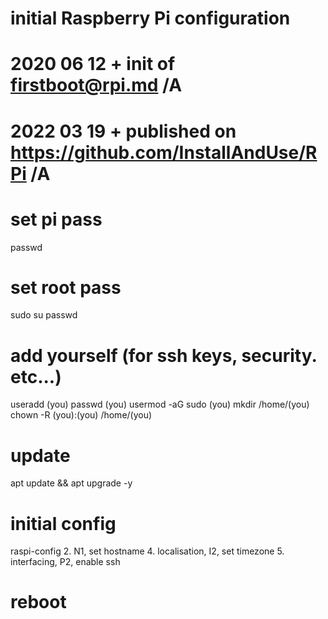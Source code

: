 #
# initial Raspberry Pi configuration
#
# 2020 06 12  + init of firstboot@rpi.md /A
# 2022 03 19  + published on https://github.com/InstallAndUse/RPi /A
#

# set pi pass
passwd

# set root pass
sudo su
passwd

# add yourself (for ssh keys, security. etc...)
useradd (you)
passwd (you)
usermod -aG sudo (you)
mkdir /home/(you)
chown -R (you):(you) /home/(you)

# update
apt update && apt upgrade -y

# initial config
raspi-config
2. N1, set hostname
4. localisation, I2, set timezone
5. interfacing, P2, enable ssh

# reboot
